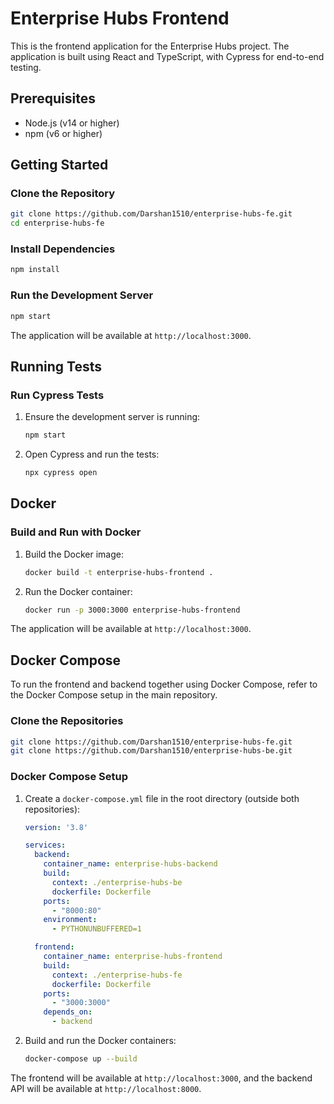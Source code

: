 # Enterprise Hubs Frontend

This is the frontend application for the Enterprise Hubs project. The application is built using React and TypeScript, with Cypress for end-to-end testing.

## Prerequisites

- Node.js (v14 or higher)
- npm (v6 or higher)

## Getting Started

### Clone the Repository

```bash
git clone https://github.com/Darshan1510/enterprise-hubs-fe.git
cd enterprise-hubs-fe
```

### Install Dependencies

```bash
npm install
```

### Run the Development Server

```bash
npm start
```

The application will be available at `http://localhost:3000`.

## Running Tests

### Run Cypress Tests

1. Ensure the development server is running:

   ```bash
   npm start
   ```

2. Open Cypress and run the tests:

   ```bash
   npx cypress open
   ```

## Docker

### Build and Run with Docker

1. Build the Docker image:

   ```bash
   docker build -t enterprise-hubs-frontend .
   ```

2. Run the Docker container:

   ```bash
   docker run -p 3000:3000 enterprise-hubs-frontend
   ```

The application will be available at `http://localhost:3000`.

## Docker Compose

To run the frontend and backend together using Docker Compose, refer to the Docker Compose setup in the main repository.

### Clone the Repositories

```bash
git clone https://github.com/Darshan1510/enterprise-hubs-fe.git
git clone https://github.com/Darshan1510/enterprise-hubs-be.git
```

### Docker Compose Setup

1. Create a `docker-compose.yml` file in the root directory (outside both repositories):

   ```yaml
   version: '3.8'

   services:
     backend:
       container_name: enterprise-hubs-backend
       build:
         context: ./enterprise-hubs-be
         dockerfile: Dockerfile
       ports:
         - "8000:80"
       environment:
         - PYTHONUNBUFFERED=1

     frontend:
       container_name: enterprise-hubs-frontend
       build:
         context: ./enterprise-hubs-fe
         dockerfile: Dockerfile
       ports:
         - "3000:3000"
       depends_on:
         - backend
   ```

2. Build and run the Docker containers:

   ```bash
   docker-compose up --build
   ```

The frontend will be available at `http://localhost:3000`, and the backend API will be available at `http://localhost:8000`.
